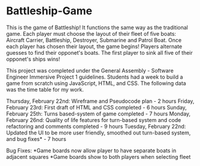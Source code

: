 # Battleship-Game

This is the game of Battleship! It functions the same way as the traditional game.  Each player must choose the layout of their fleet of five boats: Aircraft Carrier, Battleship, Destroyer, Submarine and Patrol Boat.  Once each player has chosen their layout, the game begins!  Players alternate guesses to find their opponet's boats.  The first player to sink all five of their opponet's ships wins!

This project was completed under the General Assembly - Software Engineer Immersive Project 1 guidelines.  Students had a week to build a game from scratch using JavaScript, HTML, and CSS.  The following data was the time table for my work.

Thursday, February 22nd: Wireframe and Pseudocode plan - 2 hours
Friday, February 23rd: First draft of HTML and CSS completed - 6 hours
Sunday, February 25th: Turns based-system of game completed - 7 hours
Monday, February 26nd: Quality of life features for turn-based system and code refactoring and comments completed - 9 hours
Tuesday, February 22nd: Updated the UI to be more user friendly, smoothed out turn-based system, and bug fixes* - 7 hours

Bug Fixes:
*Game boards now allow player to have separate boats in adjacent squares
*Game boards show to both players when selecting fleet